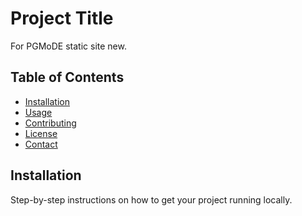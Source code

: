 # Project Title

For PGMoDE static site new.

## Table of Contents

- [Installation](#installation)
- [Usage](#usage)
- [Contributing](#contributing)
- [License](#license)
- [Contact](#contact)

## Installation

Step-by-step instructions on how to get your project running locally.